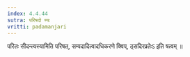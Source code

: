 ```yaml
---
index: 4.4.44
sutra: परिषदो ण्यः
vritti: padamanjari
---
```


 परितः सीदन्त्यस्यामिति परिषत्, सम्पदादित्वादधिकरणे क्विप्, ठ्सदिरप्रतेःऽ इति षत्वम् ॥